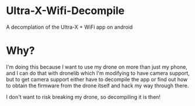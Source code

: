 # Ultra-X-Wifi-Decompile
A decomplation of the Ultra-X + WiFi app on android

# Why?
I'm doing this because I want to use my drone on more than just my phone, and I can do that with dronelib which I'm modifying to have camera support, but to get camera support either have to decompile the app or find out how to obtain the firmware from the drone itself and hack my way through there.

I don't want to risk breaking my drone, so decompiling it is then!
